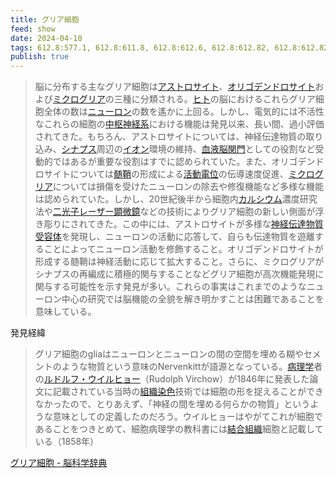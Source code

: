 ```yaml
---
title: グリア細胞
feed: show
date: 2024-04-10
tags: 612.8:577.1, 612.8:611.8, 612.8:612.6, 612.8:612.82, 612.8:612.823
publish: true
---
```

> 脳に分布する主なグリア細胞は[アストロサイト](https://bsd.neuroinf.jp/wiki/%E3%82%A2%E3%82%B9%E3%83%88%E3%83%AD%E3%82%B5%E3%82%A4%E3%83%88 "アストロサイト")、[オリゴデンドロサイト](https://bsd.neuroinf.jp/wiki/%E3%82%AA%E3%83%AA%E3%82%B4%E3%83%87%E3%83%B3%E3%83%89%E3%83%AD%E3%82%B5%E3%82%A4%E3%83%88 "オリゴデンドロサイト")および[ミクログリア](https://bsd.neuroinf.jp/wiki/%E3%83%9F%E3%82%AF%E3%83%AD%E3%82%B0%E3%83%AA%E3%82%A2 "ミクログリア")の三種に分類される。[ヒト](https://bsd.neuroinf.jp/wiki/%E3%83%92%E3%83%88 "ヒト")の脳におけるこれらグリア細胞全体の数は[ニューロン](https://bsd.neuroinf.jp/wiki/%E3%83%8B%E3%83%A5%E3%83%BC%E3%83%AD%E3%83%B3 "ニューロン")の数を遙かに上回る。しかし、電気的には不活性なこれらの細胞の[中枢神経系](https://bsd.neuroinf.jp/w/index.php?title=%E4%B8%AD%E6%9E%A2%E7%A5%9E%E7%B5%8C%E7%B3%BB&action=edit&redlink=1 "「中枢神経系」 (存在しないページ)")における機能は発見以来、長い間、過小評価されてきた。もちろん、アストロサイトについては、神経伝達物質の取り込み、[シナプス](https://bsd.neuroinf.jp/wiki/%E3%82%B7%E3%83%8A%E3%83%97%E3%82%B9 "シナプス")周辺の[イオン](https://bsd.neuroinf.jp/wiki/%E3%82%A4%E3%82%AA%E3%83%B3 "イオン")環境の維持、[血液脳関門](https://bsd.neuroinf.jp/wiki/%E8%A1%80%E6%B6%B2%E8%84%B3%E9%96%A2%E9%96%80 "血液脳関門")としての役割など受動的ではあるが重要な役割はすでに認められていた。また、オリゴデンドロサイトについては[髄鞘](https://bsd.neuroinf.jp/wiki/%E9%AB%84%E9%9E%98 "髄鞘")の形成による[活動電位](https://bsd.neuroinf.jp/w/index.php?title=%E6%B4%BB%E5%8B%95%E9%9B%BB%E4%BD%8D&action=edit&redlink=1 "「活動電位」 (存在しないページ)")の伝導速度促進、[ミクログリア](https://bsd.neuroinf.jp/wiki/%E3%83%9F%E3%82%AF%E3%83%AD%E3%82%B0%E3%83%AA%E3%82%A2 "ミクログリア")については損傷を受けたニューロンの除去や修復機能など多様な機能は認められていた。しかし、20世紀後半から細胞内[カルシウム](https://bsd.neuroinf.jp/wiki/%E3%82%AB%E3%83%AB%E3%82%B7%E3%82%A6%E3%83%A0 "カルシウム")濃度研究法や[二光子レーザー顕微鏡](https://bsd.neuroinf.jp/wiki/%E4%BA%8C%E5%85%89%E5%AD%90%E3%83%AC%E3%83%BC%E3%82%B6%E3%83%BC%E9%A1%95%E5%BE%AE%E9%8F%A1 "二光子レーザー顕微鏡")などの技術によりグリア細胞の新しい側面が浮き彫りにされてきた。この中には、アストロサイトが多様な[神経伝達物質](https://bsd.neuroinf.jp/w/index.php?title=%E7%A5%9E%E7%B5%8C%E4%BC%9D%E9%81%94%E7%89%A9%E8%B3%AA&action=edit&redlink=1 "「神経伝達物質」 (存在しないページ)")[受容体](https://bsd.neuroinf.jp/w/index.php?title=%E5%8F%97%E5%AE%B9%E4%BD%93&action=edit&redlink=1 "「受容体」 (存在しないページ)")を発現し、ニューロンの活動に応答して、自らも伝達物質を遊離することによってニューロン活動を修飾すること。オリゴデンドロサイトが形成する髄鞘は神経活動に応じて拡大すること。さらに、ミクログリアがシナプスの再編成に積極的関与することなどグリア細胞が高次機能発現に関与する可能性を示す発見が多い。これらの事実はこれまでのようなニューロン中心の研究では脳機能の全貌を解き明かすことは困難であることを意味している。

発見経緯

> グリア細胞のgliaはニューロンとニューロンの間の空間を埋める糊やセメントのような物質という意味のNervenkittが語源となっている。[病理学](https://bsd.neuroinf.jp/w/index.php?title=%E7%97%85%E7%90%86%E5%AD%A6&action=edit&redlink=1 "「病理学」 (存在しないページ)")者の[ルドルフ・ウイルヒョー](http://ja.wikipedia.org/wiki/%E3%83%AB%E3%83%89%E3%83%AB%E3%83%95%E3%83%BB%E3%83%AB%E3%83%BC%E3%83%88%E3%83%B4%E3%82%A3%E3%83%92%E3%83%BB%E3%82%AB%E3%83%BC%E3%83%AB%E3%83%BB%E3%82%A6%E3%82%A3%E3%83%AB%E3%83%92%E3%83%A7%E3%83%BC "wj:ルドルフ・ルートヴィヒ・カール・ウィルヒョー")（Rudolph Virchow）が1846年に発表した論文に記載されている当時の[組織染色](https://bsd.neuroinf.jp/w/index.php?title=%E7%B5%84%E7%B9%94%E6%9F%93%E8%89%B2&action=edit&redlink=1 "「組織染色」 (存在しないページ)")技術では細胞の形を捉えることができなかったので、とりあえず、「神経の間を埋める何らかの物質」というような意味としての定義したのだろう。ウイルヒョーはやがてこれが細胞であることをつきとめて、細胞病理学の教科書には[結合組織](https://bsd.neuroinf.jp/wiki/%E7%B5%90%E5%90%88%E7%B5%84%E7%B9%94 "結合組織")細胞と記載している（1858年）

[グリア細胞 - 脳科学辞典](https://bsd.neuroinf.jp/wiki/%E3%82%B0%E3%83%AA%E3%82%A2%E7%B4%B0%E8%83%9E)
